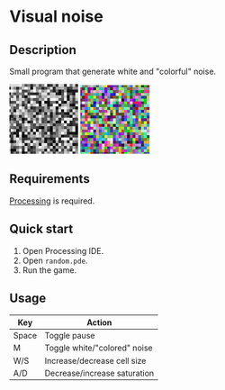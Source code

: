 # Visual noise

## Description
Small program that generate white and "colorful" noise.

![](thumbnail-white.png)
![](thumbnail-colored.png)

## Requirements
[Processing](https://processing.org) is required.

## Quick start
1. Open Processing IDE.
2. Open `random.pde`.
3. Run the game.

## Usage
|Key|Action|
|---|---|
|Space|Toggle pause|
|M|Toggle white/"colored" noise|
|W/S|Increase/decrease cell size|
|A/D|Decrease/increase saturation|
